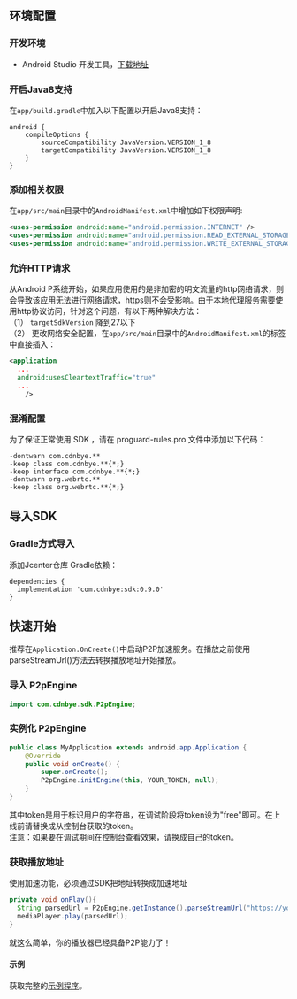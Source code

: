 
## 环境配置
### 开发环境

- Android Studio 开发工具，[下载地址](http://developer.android.com/intl/zh-cn/sdk/index.html)

### 开启Java8支持
在`app/build.gradle`中加入以下配置以开启Java8支持：
```
android {
    compileOptions {
        sourceCompatibility JavaVersion.VERSION_1_8
        targetCompatibility JavaVersion.VERSION_1_8
    }
}
```

### 添加相关权限
在`app/src/main`目录中的`AndroidManifest.xml`中增加如下权限声明:
```xml
<uses-permission android:name="android.permission.INTERNET" />
<uses-permission android:name="android.permission.READ_EXTERNAL_STORAGE"/>
<uses-permission android:name="android.permission.WRITE_EXTERNAL_STORAGE"/>
```

### 允许HTTP请求
从Android P系统开始，如果应用使用的是非加密的明文流量的http网络请求，则会导致该应用无法进行网络请求，https则不会受影响。由于本地代理服务需要使用http协议访问，针对这个问题，有以下两种解决方法：
<br>
（1） `targetSdkVersion` 降到27以下
<br>
（2） 更改网络安全配置，在`app/src/main`目录中的`AndroidManifest.xml`的<application>标签中直接插入：
```xml
<application
  ...
  android:usesCleartextTraffic="true"
  ...
    />
```

### 混淆配置
为了保证正常使用 SDK ，请在 proguard-rules.pro 文件中添加以下代码：
```
-dontwarn com.cdnbye.**
-keep class com.cdnbye.**{*;}
-keep interface com.cdnbye.**{*;}
-dontwarn org.webrtc.**
-keep class org.webrtc.**{*;}
```

## 导入SDK
### Gradle方式导入
添加Jcenter仓库 Gradle依赖：
```
dependencies {
  implementation 'com.cdnbye:sdk:0.9.0'
}
```
<!--
### 手动导入
##### 下载 SDK
下载最新版本的[安卓SDK](https://cdnbye.oss-cn-beijing.aliyuncs.com/android_sdk/cdnbye-0.8.0.jar)，并拷贝到工程的`libs`目录下。

##### 修改 build.gradle
双击打开您的工程目录下的`app/build.gradle`，添加如下依赖：
```
dependencies {
    implementation 'org.webrtc:google-webrtc:1.0.28513'
    implementation 'com.alibaba:fastjson:1.2.58'
    implementation 'org.java-websocket:Java-WebSocket:1.4.0'
    implementation 'com.orhanobut:logger:2.2.0'
    implementation 'com.squareup.okhttp3:okhttp:3.12.0'
    implementation 'com.jakewharton:disklrucache:2.0.2'
    implementation fileTree(include: ['*.jar'], dir: 'libs')
}
```
-->
## 快速开始
推荐在`Application.OnCreate()`中启动P2P加速服务。在播放之前使用parseStreamUrl()方法去转换播放地址开始播放。
### 导入 P2pEngine
```java
import com.cdnbye.sdk.P2pEngine;
```

### 实例化 P2pEngine
```java
public class MyApplication extends android.app.Application {
    @Override
    public void onCreate() {
        super.onCreate();
        P2pEngine.initEngine(this, YOUR_TOKEN, null);
    }
}
```
其中token是用于标识用户的字符串，在调试阶段将token设为"free"即可。在上线前请替换成从控制台获取的token。
<br>注意：如果要在调试期间在控制台查看效果，请换成自己的token。

### 获取播放地址
使用加速功能，必须通过SDK把地址转换成加速地址
```java
private void onPlay(){
  String parsedUrl = P2pEngine.getInstance().parseStreamUrl("https://your_stream.m3u8");
  mediaPlayer.play(parsedUrl);
}
```
就这么简单，你的播放器已经具备P2P能力了！

#### 示例
获取完整的[示例程序](https://github.com/cdnbye/android-p2p-engine)。